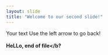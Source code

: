 ```yaml
---
layout: slide
title: "Welcome to our second slide!"
---
```

Your text
Use the left arrow to go back!
<br>
<br>
<b>HeLLo, end of file</b?
